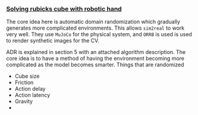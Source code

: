 ### [Solving rubicks cube with robotic hand](https://arxiv.org/pdf/1910.07113.pdf)
The core idea here is automatic domain randomization which gradually generates more complicated environments. This allows `sim2real` to work very well.
They use `MuJoCo` for the physical system, and `ORRB` is used is used to render synthetic images for the CV.

ADR is explained in section 5 with an attached algorithm description. The core idea is to have a method of having the environment becoming more complicated as the model becomes smarter.
Things that are randomized
- Cube size
- Friction
- Action delay
- Action latency
- Gravity
- 